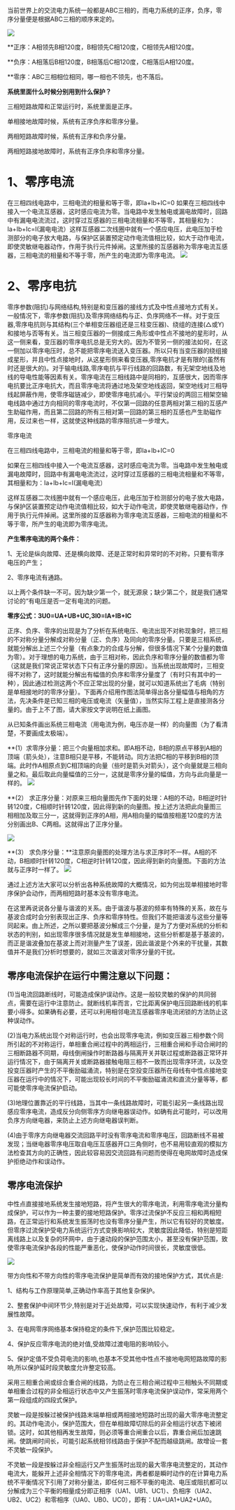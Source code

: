 
当前世界上的交流电力系统一般都是ABC三相的，而电力系统的正序，负序，零序分量便是根据ABC三相的顺序来定的。

![](../readme.assets/Pasted%20image%2020250124214613.png)

**正序：A相领先B相120度，B相领先C相120度，C相领先A相120度。

**负序：A相落后B相120度，B相落后C相120度，C相落后A相120度。

**零序：ABC三相相位相同，哪一相也不领先，也不落后。

**系统里面什么时候分别用到什么保护？**

三相短路故障和正常运行时，系统里面是正序。

单相接地故障时候，系统有正序负序和零序分量。

两相短路故障时候，系统有正序和负序分量。

两相短路接地故障时，系统有正序负序和零序分量。

# 1、零序电流

在三相四线电路中，三相电流的相量和等于零，即Ia+Ib+IC=0 如果在三相四线中接入一个电流互感器，这时感应电流为零。当电路中发生触电或漏电故障时，回路中有漏电电流流过，这时穿过互感器的三相电流相量和不等零，其相量和为：Ia+Ib+Ic=I(漏电电流）这样互感器二次线圈中就有一个感应电压，此电压加于检测部分的电子放大电路，与保护区装置预定动作电流值相比较，如大于动作电流，即使灵敏继电器动作，作用于执行元件掉闸。这里所接的互感器称为零序电流互感器，三相电流的相量和不等于零，所产生的电流即为零序电流。
![](https://raw.githubusercontent.com/LeroyK111/pictureBed/master/20250124214658.png)


# **2、零序电抗**

  

零序参数(阻抗)与网络结构,特别是和变压器的接线方式及中性点接地方式有关。一般情况下，零序参数(阻抗)及零序网络结构与正、负序网络不一样。对于变压器,零序电抗则与其结构(三个单相变压器组还是三柱变压器)、绕组的连接(△或Y)和接地与否等有关。当三相变压器的一侧接成三角形或中性点不接地的星形时，从这一侧来看，变压器的零序电抗总是无穷大的。因为不管另一侧的接法如何，在这一侧加以零序电压时，总不能把零序电流送入变压器。所以只有当变压器的绕组接成星形，并且中性点接地时，从这星形侧来看变压器,零序电抗才是有限的(虽然有时还是很大的)。对于输电线路,零序电抗与平行线路的回路数，有无架空地线及地线的导电性能等因素有关。零序电流在三相线路中是同相的，互感很大，因而零序电抗要比正序电抗大，而且零序电流将通过地及架空地线返回，架空地线对三相导线起屏蔽作用，使零序磁链减少，即使零序电抗减小。平行架设的两回三相架空输电线路中通过方向相同的零序电流时，不仅第一回路的任意两相对第三相的互感产生助磁作用，而且第二回路的所有三相对第一回路的第三相的互感也产生助磁作用，反过来也一样，这就使这种线路的零序阻抗进一步增大。

  

零序电流

在三相四线电路中，三相电流的相量和等于零，即Ia+Ib+IC=0

  

如果在三相四线中接入一个电流互感器，这时感应电流为零。当电路中发生触电或漏电故障时，回路中有漏电电流流过，这时穿过互感器的三相电流相量和不等零，其相量和为：Ia+Ib+Ic=I(漏电电流）

这样互感器二次线圈中就有一个感应电压，此电压加于检测部分的电子放大电路，与保护区装置预定动作电流值相比较，如大于动作电流，即使灵敏继电器动作，作用于执行元件掉闸。这里所接的互感器称为零序电流互感器，三相电流的相量和不等于零，所产生的电流即为零序电流。

  

**产生零序电流的两个条件：**

  

1、无论是纵向故障、还是横向故障、还是正常时和异常时的不对称，只要有零序电压的产生；

  

2、零序电流有通路。

  

以上两个条件缺一不可。因为缺少第一个，就无源泉；缺少第二个，就是我们通常讨论的“有电压是否一定有电流的问题。

  

**零序公式：3U0=UA+UB+UC,3I0=IA+IB+IC**

  

正序、负序、零序的出现是为了分析在系统电压、电流出现不对称现象时，把三相的不对称分量分解成对称分量（正、负序）及同向的零序分量。只要是三相系统，就能分解出上述三个分量（有点象力的合成与分解，但很多情况下某个分量的数值为零）。对于理想的电力系统，由于三相对称，因此负序和零序分量的数值都为零（这就是我们常说正常状态下只有正序分量的原因）。当系统出现故障时，三相变得不对称了，这时就能分解出有幅值的负序和零序分量度了（有时只有其中的一种），因此通过检测这两个不应正常出现的分量，就可以知道系统出了毛病（特别是单相接地时的零序分量）。下面再介绍用作图法简单得出各分量幅值与相角的方法，先决条件是已知三相的电压或电流（矢量值），当然实际工程上是直接测各分量的。由于上不了图，请大家按文字说明在纸上画图。

  

从已知条件画出系统三相电流（用电流为例，电压亦是一样）的向量图（为了看清楚，不要画成太极端）。

  

**(1）求零序分量：把三个向量相加求和。即A相不动，B相的原点平移到A相的顶端（箭头处），注意B相只是平移，不能转动。同方法把C相的平移到B相的顶端。此时作A相原点到C相顶端的向量（些时是箭头对箭头），这个向量就是三相向量之和。最后取此向量幅值的三分一，这就是零序分量的幅值，方向与此向量是一样的。
![](https://raw.githubusercontent.com/LeroyK111/pictureBed/master/20250124214746.png)

**(2） 求正序分量：对原来三相向量图先作下面的处理：A相的不动，B相逆时针转120度，C相顺时针转120度，因此得到新的向量图。按上述方法把此向量图三相相加及取三分一，这就得到正序的A相，用A相向量的幅值按相差120度的方法分别画出B、C两相。这就得出了正序分量。

![](https://raw.githubusercontent.com/LeroyK111/pictureBed/master/20250124215005.png)

**(3） 求负序分量：**注意原向量图的处理方法与求正序时不一样。A相的不动，B相顺时针转120度，C相逆时针转120度，因此得到新的向量图。下面的方法就与正序时一样了。
![](https://raw.githubusercontent.com/LeroyK111/pictureBed/master/20250124215029.png)

通过上述方法大家可以分析出各种系统故障的大概情况，如为何出现单相接地时零序保护会动作，而两相短路时基本没有零序电流。

  

在这里再说说各分量与谐波的关系。由于谐波与基波的频率有特殊的关系，故在与基波合成时会分别表现出正序、负序和零序特性。但我们不能把谐波与这些分量等同起来。由上所述，之所以要把基波分解成三个分量，是为了方便对系统的分析和状态的判别，如出现零序很多情况就是发生单相接地，这些分析都是基于基波的，而正是谐波叠加在基波上而对测量产生了误差，因此谐波是个外来的干扰量，其数值并不是我们分析时想要的，就如三次谐波对零序分量的干扰。


##  **零序电流保护在运行中需注意以下问题：**

  

(1)当电流回路断线时，可能造成保护误动作。这是一般较灵敏的保护的共同弱点，需要在运行中注意防止。就断线机率而言，它比距离保护电压回路断线的机率要小得多。如果确有必要，还可以利用相邻电流互感器零序电流闭锁的方法防止这种误动作。

  

(2)当电力系统出现个对称运行时，也会出现零序电流，例如变压器三相参数个同所引起的不对称运行，单相重合闸过程中的两相运行，三相重合闸和手动合闸时的三相断路器不同期，母线倒闸操作时断路器与隔离开关并联过程或断路器正常环并运行情况下，由于隔离开关或断路器接触电阻三相不一致而出现零序环流，以及空投变压器时产生的不平衡励磁涌流，特别是在空投变压器所在母线有中性点接地变压器在运行中的情况下，可能出现较长时间的不平衡励磁涌流和直流分量等等，都可能使零序电流保护启动。

  

(3)地理位置靠近的平行线路，当其中一条线路故障时，可能引起另一条线路出现感应零序电流，造成反分向侧零序方向继电器误动作。如确有此可能时，可以改用负序方向继电器，来防止上述方向继电器误判断。

  

(4)由于零序方向继电器交流回路平时没有零序电流和零序电压，回路断线不易被发现；当继电器零序电压取自电压互感器开口三角侧时，也不易用较直观的模拟方法检查其方向的正确性，因此较容易因交流回路有问题而使得在电网故障时造成保护拒绝动作和误动作。

  

## **零序电流保护**

  

中性点直接接地系统发生接地短路，将产生很大的零序电流，利用零序电流分量构成保护，可以作为一种主要的接地短路保护。零序过流保护不反应三相和两相短路，在正常运行和系统发生振荡时也没有零序分量产生，所以它有较好的灵敏度。但零序过流保护受电力系统运行方式变换影响较大，灵敏度因此降低，特别是短距离线路上以及复杂的环网中，由于速动段的保护范围太小，甚至没有保护范围，致使零序电流保护各段的性能严重恶化，使保护动作时间很长，灵敏度很低。

![](https://raw.githubusercontent.com/LeroyK111/pictureBed/master/20250124215058.png)

带方向性和不带方向性的零序电流保护是简单而有效的接地保护方式，其优点是:

  

1、结构与工作原理简单,正确动作率高于其他复杂保护。

  

2、整套保护中间环节少,特别是对于近处故障，可以实现快速动作，有利于减少发展性故障。

  

3、在电网零序网络基本保持稳定的条件下,保护范围比较稳定。

  

4、保护反应零序电流的绝对值,受故障过渡电阻的影响较小。

  

5、保护定值不受负荷电流的影响,也基本不受其他中性点不接地电网短路故障的影响,所以保护延时段灵敏度允许整定较高。

  

采用三相重合闸或综合重合闸的线路，为防止在三相合闸过程中三相触头不同期或单相重合过程的非全相运行状态中又产生振荡时零序电流保护误动作，常采用两个第一段组成的四段式保护。

  

灵敏一段是按躲过被保护线路末端单相或两相接地短路时出现的最大零序电流整定的。其动作电流小，保护范围大，但在单相故障切除后的非全相运行状态下被闭锁。这时，如其他相再发生故障，则必须等重合闸重合以后，靠重合闸后加速跳闸。使跳闸时间长，可能引起系统相邻线路由于保护不配而越级跳闸。故增设一套不灵敏一段保护。

  

不灵敏一段是按躲过非全相运行又产生振荡时出现的最大零序电流整定的，其动作电流大，能躲开上述非全相情况下的零序电流，两者都是瞬时动作的在计算电力系统不平衡情况下引用了对称分量法，即任何三相不平衡的电流、电压或阻抗都可以分解成为三个平衡的相量成分即正相序（UA1、UB1、UC1）、负相序（UA2、UB2、UC2）和零相序（UA0、UB0、UC0），即有：UA=UA1+UA2+UA0。


